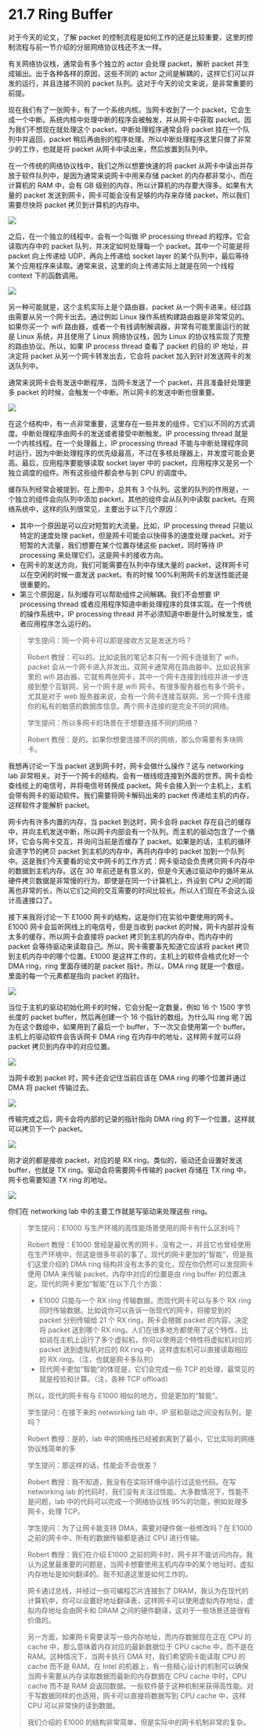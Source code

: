 # 21.7 Ring Buffer

对于今天的论文，了解 packet 的控制流程是如何工作的还是比较重要，这里的控制流程与前一节介绍的分层网络协议栈还不太一样。

有关网络协议栈，通常会有多个独立的 actor 会处理 packet，解析 packet 并生成输出。出于各种各样的原因，这些不同的 actor 之间是解耦的，这样它们可以并发的运行，并且连接不同的 packet 队列。这对于今天的论文来说，是非常重要的前提。

现在我们有了一张网卡，有了一个系统内核。当网卡收到了一个 packet，它会生成一个中断。系统内核中处理中断的程序会被触发，并从网卡中获取 packet。因为我们不想现在就处理这个 packet，中断处理程序通常会将 packet 挂在一个队列中并返回，packet 稍后再由别的程序处理。所以中断处理程序这里只做了非常少的工作，也就是将 packet 从网卡中读出来，然后放置到队列中。

在一个传统的网络协议栈中，我们之所以想要快速的将 packet 从网卡中读出并存放于软件队列中，是因为通常来说网卡中用来存储 packet 的内存都非常小，而在计算机的 RAM 中，会有 GB 级别的内存，所以计算机的内存要大得多。如果有大量的 packet 发送到网卡，网卡可能会没有足够的内存来存储 packet，所以我们需要尽快将 packet 拷贝到计算机的内存中。

![](<../assets/image (864).png>)

之后，在一个独立的线程中，会有一个叫做 IP processing thread 的程序。它会读取内存中的 packet 队列，并决定如何处理每一个 packet。其中一个可能是将 packet 向上传递给 UDP，再向上传递给 socket layer 的某个队列中，最后等待某个应用程序来读取。通常来说，这里的向上传递实际上就是在同一个线程 context 下的函数调用。

![](<../assets/image (403) (1) (1) (1).png>)

另一种可能就是，这个主机实际上是个路由器，packet 从一个网卡进来，经过路由需要从另一个网卡出去。通过例如 Linux 操作系统构建路由器是非常常见的。如果你买一个 wifi 路由器，或者一个有线调制解调器，非常有可能里面运行的就是 Linux 系统，并且使用了 Linux 网络协议栈，因为 Linux 的协议栈实现了完整的路由协议。所以，如果 IP process thread 查看了 packet 的目的 IP 地址，并决定将 packet 从另一个网卡转发出去，它会将 packet 加入到针对发送网卡的发送队列中。

通常来说网卡会有发送中断程序，当网卡发送了一个 packet，并且准备好处理更多 packet 的时候，会触发一个中断。所以网卡的发送中断也很重要。

![](<../assets/image (386) (1) (1) (1) (1).png>)

在这个结构中，有一点非常重要，这里存在一些并发的组件，它们以不同的方式调度。中断处理程序由网卡的发送或者接受中断触发。IP processing thread 就是一个内核线程。在一个处理器上，IP processing thread 不能与中断处理程序同时运行，因为中断处理程序的优先级最高，不过在多核处理器上，并发度可能会更高。最后，应用程序要能够读取 socket layer 中的 packet，应用程序又是另一个独立调度的组件。所有这些组件都会参与到 CPU 的调度中。

缓存队列经常会被提到，在上图中，总共有 3 个队列。这里的队列的作用是，一个独立的组件会向队列中添加 packet，其他的组件会从队列中读取 packet。在网络系统中，这样的队列很常见，主要出于以下几个原因：

- 其中一个原因是可以应对短暂的大流量。比如，IP processing thread 只能以特定的速度处理 packet，但是网卡可能会以快得多的速度处理 packet。对于短暂的大流量，我们想要在某个位置存储这些 packet，同时等待 IP processing 来处理它们，这是网卡的接收方向。
- 在网卡的发送方向，我们可能需要在队列中存储大量的 packet，这样网卡可以在空闲的时候一直发送 packet。有的时候 100%利用网卡的发送性能还是很重要的。
- 第三个原因是，队列缓存可以帮助组件之间解耦。我们不会想要 IP processing thread 或者应用程序知道中断处理程序的具体实现。在一个传统的操作系统中，IP processing thread 并不必须知道中断是什么时候发生，或者应用程序怎么运行的。

> 学生提问：同一个网卡可以即是接收方又是发送方吗？
>
> Robert 教授：可以的。比如说我的笔记本只有一个网卡连接到了 wifi，packet 会从一个网卡进入并发出。双网卡通常用在路由器中。比如说我家里的 wifi 路由器，它就有两张网卡，其中一个网卡连接到线缆并进一步连接到整个互联网，另一个网卡是 wifi 网卡。有很多服务器也有多个网卡，尤其是对于 web 服务器来说，会有一个网卡连接互联网，另一个网卡连接你的私有的敏感的数据库信息。两个网卡连接的是完全不同的网络。
>
> 学生提问：所以多网卡的场景在于想要连接不同的网络？
>
> Robert 教授：是的。如果你想要连接不同的网络，那么你需要有多块网卡。

我想再讨论一下当 packet 送到网卡时，网卡会做什么操作？这与 networking lab 非常相关。对于一个网卡的结构，会有一根线缆连接到外面的世界。网卡会检查线缆上的电信号，并将电信号转换成 packet。网卡会接入到一个主机上，主机会带有网卡的驱动软件。我们需要将网卡解码出来的 packet 传递给主机的内存，这样软件才能解析 packet。

网卡内有许多内置的内存，当 packet 到达时，网卡会将 packet 存在自己的缓存中，并向主机发送中断，所以网卡内部会有一个队列。而主机的驱动包含了一个循环，它会与网卡交互，并询问当前是否缓存了 packet。如果是的话，主机的循环会逐字节的拷贝 packet 到主机的内存中，再将内存中的 packet 加到一个队列中。这是我们今天要看的论文中网卡的工作方式：网卡驱动会负责拷贝网卡内存中的数据到主机内存。这在 30 年前还是有意义的，但是今天通过驱动中的循环来从硬件拷贝数据是非常慢的行为。即使是在同一个计算机上，外设到 CPU 之间的距离也非常的长，所以它们之间的交互需要的时间比较长。所以人们现在不会这么设计高速接口了。

接下来我将讨论一下 E1000 网卡的结构，这是你们在实验中要使用的网卡。E1000 网卡会监听网线上的电信号，但是当收到 packet 的时候，网卡内部并没有太多的缓存，所以网卡会直接将 packet 拷贝到主机的内存中，而内存中的 packet 会等待驱动来读取自己。所以，网卡需要事先知道它应该将 packet 拷贝到主机内存中的哪个位置。E1000 是这样工作的，主机上的软件会格式化好一个 DMA ring，ring 里面存储的是 packet 指针。所以，DMA ring 就是一个数组，里面的每一个元素都是指向 packet 的指针。

![](<../assets/image (722).png>)

当位于主机的驱动初始化网卡的时候，它会分配一定数量，例如 16 个 1500 字节长度的 packet buffer，然后再创建一个 16 个指针的数组。为什么叫 ring 呢？因为在这个数组中，如果用到了最后一个 buffer，下一次又会使用第一个 buffer。主机上的驱动软件会告诉网卡 DMA ring 在内存中的地址，这样网卡就可以将 packet 拷贝到内存中的对应位置。

![](<../assets/image (794).png>)

当网卡收到 packet 时，网卡还会记住当前应该在 DMA ring 的哪个位置并通过 DMA 将 packet 传输过去。

![](<../assets/image (817).png>)

传输完成之后，网卡会将内部的记录的指针指向 DMA ring 的下一个位置，这样就可以拷贝下一个 packet。

![](<../assets/image (641).png>)

刚才说的都是接收 packet，对应的是 RX ring。类似的，驱动还会设置好发送 buffer，也就是 TX ring。驱动会将需要网卡传输的 packet 存储在 TX ring 中，网卡也需要知道 TX ring 的地址。

![](<../assets/image (804).png>)

你们在 networking lab 中的主要工作就是写驱动来处理这些 ring。

> 学生提问：E1000 与生产环境的高性能场景使用的网卡有什么区别吗？
>
> Robert 教授：E1000 曾经是最优秀的网卡，没有之一，并且它也曾经使用在生产环境中，但这是很多年前的事了。现代的网卡更加的“智能”，但是我们这里介绍的 DMA ring 结构并没有太多的变化，现在你仍然可以发现网卡使用 DMA 来传输 packet，内存中对应的位置是由 ring buffer 的位置决定。现代的网卡更加“智能”在以下几个方面：
>
> - E1000 只能与一个 RX ring 传输数据，而现代网卡可以与多个 RX ring 同时传输数据。比如说你可以告诉一张现代的网卡，将接受到的 packet 分别传输给 21 个 RX ring，网卡会根据 packet 的内容，决定将 packet 送到哪个 RX ring。人们在很多地方都使用了这个特性，比如说在主机上运行了多个虚拟机，你可以使用这个特性将虚拟机对应的 packet 送到虚拟机对应的 RX ring 中，这样虚拟机可以直接读取相应的 RX ring。（注，也就是网卡多队列）
> - 现代网卡更加“智能”的体现是，它们会完成一些 TCP 的处理，最常见的就是校验和计算。（注，各种 TCP offload）
>
> 所以，现代的网卡有与 E1000 相似的地方，但是更加的“智能”。
>
> 学生提问：在接下来的 networking lab 中，IP 层和驱动之间没有队列，是吗？
>
> Robert 教授：是的，lab 中的网络栈已经被剥离到了最小，它比实际的网络协议栈简单的多
>
> 学生提问：那这样的话，性能会不会很差？
>
> Robert 教授：我不知道，我没有在实际环境中运行过这些代码。在写 networking lab 的代码时，我们没有关注过性能。大多数情况下，性能不是问题，lab 中的代码可以完成一个网络协议栈 95%的功能，例如处理多网卡，处理 TCP。
>
> 学生提问：为了让网卡能支持 DMA，需要对硬件做一些修改吗？在 E1000 之前的网卡中，所有的数据传输都是通过 CPU 进行传输。
>
> Robert 教授：我们在介绍 E1000 之前的网卡时，网卡并不能访问内存。我认为这里最重要的问题是，当网卡想要使用主机内存中的某个地址时，虚拟内存地址是如何翻译的。我不知道这里是如何工作的。
>
> 网卡通过总线，并经过一些可编程芯片连接到了 DRAM，我认为在现代的计算机中，你可以设置好地址翻译表，这样网卡可以使用虚拟内存地址，虚拟内存地址会由网卡和 DRAM 之间的硬件翻译，这对于一些场景还是很有价值的。
>
> 另一方面，如果网卡需要读写一些内存地址，而内存数据现在正在 CPU 的 cache 中，那么意味着内存对应的最新数据位于 CPU cache 中，而不是在 RAM。这种情况下，当网卡执行 DMA 时，我们希望网卡能读取 CPU 的 cache 而不是 RAM。在 Intel 的机器上，有一些精心设计的机制可以确保当网卡需要从内存读取数据而最新的内存数据在 CPU cache 中时，CPU cache 而不是 RAM 会返回数据。一些软件基于这种机制来获得高性能。对于写数据同样的也适用，网卡可以直接将数据写到 CPU cache 中，这样 CPU 可以非常快的读到数据。
>
> 我们介绍的 E1000 的结构非常简单，但是实际中的网卡机制非常的复杂。
